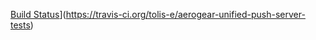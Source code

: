 [Build Status](https://travis-ci.org/tolis-e/aerogear-unified-push-server-tests.png?branch=master)](https://travis-ci.org/tolis-e/aerogear-unified-push-server-tests)
